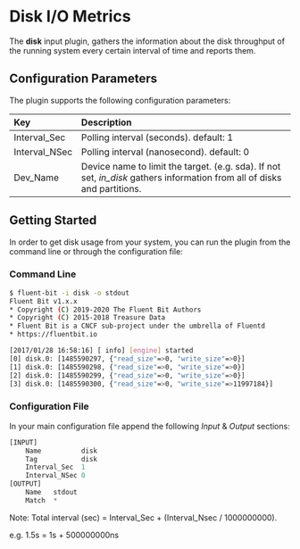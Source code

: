 # Disk I/O Metrics

The **disk** input plugin, gathers the information about the disk throughput of the running system every certain interval of time and reports them.

## Configuration Parameters

The plugin supports the following configuration parameters:

| Key | Description |
| :--- | :--- |
| Interval\_Sec | Polling interval \(seconds\).  default: 1 |
| Interval\_NSec | Polling interval \(nanosecond\). default: 0 |
| Dev\_Name | Device name to limit the target. \(e.g. sda\). If not set, _in\_disk_ gathers information from all of disks and partitions. |

## Getting Started

In order to get disk usage from your system, you can run the plugin from the command line or through the configuration file:

### Command Line

```bash
$ fluent-bit -i disk -o stdout
Fluent Bit v1.x.x
* Copyright (C) 2019-2020 The Fluent Bit Authors
* Copyright (C) 2015-2018 Treasure Data
* Fluent Bit is a CNCF sub-project under the umbrella of Fluentd
* https://fluentbit.io

[2017/01/28 16:58:16] [ info] [engine] started
[0] disk.0: [1485590297, {"read_size"=>0, "write_size"=>0}]
[1] disk.0: [1485590298, {"read_size"=>0, "write_size"=>0}]
[2] disk.0: [1485590299, {"read_size"=>0, "write_size"=>0}]
[3] disk.0: [1485590300, {"read_size"=>0, "write_size"=>11997184}]
```

### Configuration File

In your main configuration file append the following _Input_ & _Output_ sections:

```python
[INPUT]
    Name          disk
    Tag           disk
    Interval_Sec  1
    Interval_NSec 0
[OUTPUT]
    Name   stdout
    Match  *
```

Note: Total interval \(sec\) = Interval\_Sec + \(Interval\_Nsec / 1000000000\).

e.g. 1.5s = 1s + 500000000ns

